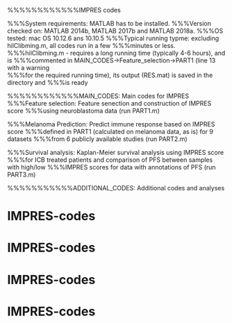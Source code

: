 %%%%%%%%%%%%IMPRES codes


%%%System requirements: MATLAB has to be installed. 
%%%Version checked on: MATLAB 2014b, MATLAB 2017b and MATLAB 2018a.
%%%OS tested: mac OS 10.12.6 ans 10.10.5
%%%Typical running typme: excluding hilClibming.m, all codes run in a few
%%%minutes or less. 
%%%hilClibming.m - requires a long running time (typically 4-6 hours), and is
%%%commented in MAIN_CODES->Feature_selection->PART1 (line 13 with a warning  
%%%for the required running time), its output (RES.mat) is saved in the directory and 
%%%is ready



%%%%%%%%%%%%MAIN_CODES: Main codes for IMPRES
%%%Feature selection: Feature senection and construction of IMPRES score 
%%%using neuroblastoma data (run PART1.m)

%%%Melanoma Prediction: Predict immune response based on IMPRES score
%%%defined in PART1 (calculated on melanoma data, as is) for 9 datasets
%%%from 6 publicly available studies (run PART2.m)

%%%Survival analysis: Kaplan-Meier survival analysis using IMPRES score
%%%for ICB treated patients and comparison of PFS between samples with high/low 
%%%IMPRES scores for data with annotations of PFS (run PART3.m)



%%%%%%%%%%%ADDITIONAL_CODES: Additional codes and analyses 

# IMPRES-codes
# IMPRES-codes
# IMPRES-codes
# IMPRES-codes

